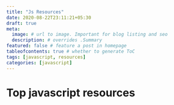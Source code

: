 ```yaml
---
title: "Js Resources"
date: 2020-08-22T23:11:21+05:30
draft: true
meta:
  image: # url to image. Important for blog listing and seo
  description: # overrides .Summary
featured: false # feature a post in homepage
tableofcontents: true # whether to generate ToC
tags: [javascript, resources]
categories: [javascript]
---
```


<!--  Start Typing... -->

# Top javascript resources
